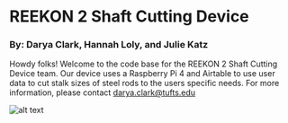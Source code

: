 # REEKON 2 Shaft Cutting Device
### By: Darya Clark, Hannah Loly, and Julie Katz

Howdy folks! Welcome to the code base for the REEKON 2 Shaft Cutting Device team. Our device uses a Raspberry Pi 4 and Airtable to use user data to cut stalk sizes of steel rods to the users specific needs. For more information, please contact darya.clark@tufts.edu

![alt text](shaftCutter.heic)
